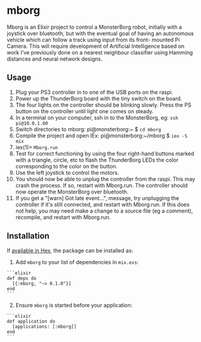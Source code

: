 # mborg

Mborg is an Elixir project to control a MonsterBorg robot, initially
with a joystick over bluetooth, but with the eventual goal of having an
autonomous vehicle which can follow a track using input from its front-
mounted Pi Camera. This will require development of Artificial Intelligence
based on work I've previously done on a nearest neighbour classifier using
Hamming distances and neural network designs.

## Usage

1. Plug your PS3 controller in to one of the USB ports on the raspi.
2. Power up the ThunderBorg board with the tiny switch on the board.
3. The four lights on the controller should be blinking slowly. Press the PS
button on the controller until light one comes on steady.
4. In a terminal on your computer, ssh in to the MonsterBorg, eg: `ssh pi@10.0.1.60`
5. Switch directories to mborg: pi@monsterborg:~ $ `cd mborg`
6. Compile the project and open IEx: pi@monsterborg:~/mborg $ `iex -S mix`
7. iex(1)> `Mborg.run`
8. Test for correct functioning by using the four right-hand buttons marked with
a triangle, circle, etc to flash the ThunderBorg LEDs the color corresponding to
the color on the button.
9. Use the left joystick to control the motors.
10. You should now be able to unplug the controller from the raspi. This may
crash the process. If so, restart with Mborg.run. The controller should now
operate the MonsterBorg over bluetooth.
11. If you get a "[warn]  Got late event...", message, try unplugging the controller
if it's still connected, and restart with Mborg.run. If this does not help, you 
may need make a change to a source file (eg a comment), recompile, and
restart with Mborg.run.


## Installation

If [available in Hex](https://hex.pm/docs/publish), the package can be installed as:

  1. Add `mborg` to your list of dependencies in `mix.exs`:

    ```elixir
    def deps do
      [{:mborg, "~> 0.1.0"}]
    end
    ```

  2. Ensure `mborg` is started before your application:

    ```elixir
    def application do
      [applications: [:mborg]]
    end
    ```
